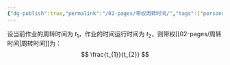 ```yaml
---
{"dg-publish":true,"permalink":"/02-pages/带权周转时间/","tags":["personal/blog","os"]}
---
```


设当前作业的周转时间为 $\displaystyle t_{1}$，作业的时间运行时间为 $t_{2}$，则带权[[02-pages/周转时间\|周转时间]]为：
$$
\frac{t_{1}}{t_{2}}
$$
